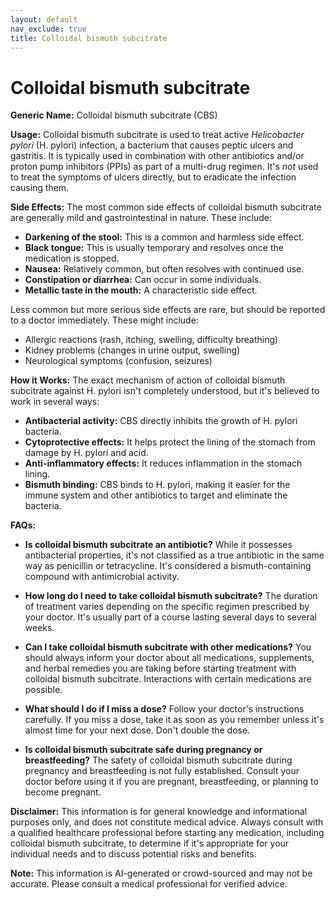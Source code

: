 ```yaml
---
layout: default
nav_exclude: true
title: Colloidal bismuth subcitrate
---
```


# Colloidal bismuth subcitrate

**Generic Name:** Colloidal bismuth subcitrate (CBS)

**Usage:**  Colloidal bismuth subcitrate is used to treat active *Helicobacter pylori* (H. pylori) infection, a bacterium that causes peptic ulcers and gastritis. It is typically used in combination with other antibiotics and/or proton pump inhibitors (PPIs) as part of a multi-drug regimen.  It's *not* used to treat the symptoms of ulcers directly, but to eradicate the infection causing them.

**Side Effects:** The most common side effects of colloidal bismuth subcitrate are generally mild and gastrointestinal in nature. These include:

* **Darkening of the stool:** This is a common and harmless side effect.
* **Black tongue:**  This is usually temporary and resolves once the medication is stopped.
* **Nausea:** Relatively common, but often resolves with continued use.
* **Constipation or diarrhea:** Can occur in some individuals.
* **Metallic taste in the mouth:** A characteristic side effect.


Less common but more serious side effects are rare, but should be reported to a doctor immediately. These might include:

* Allergic reactions (rash, itching, swelling, difficulty breathing)
* Kidney problems (changes in urine output, swelling)
* Neurological symptoms (confusion, seizures)

**How it Works:** The exact mechanism of action of colloidal bismuth subcitrate against H. pylori isn't completely understood, but it's believed to work in several ways:

* **Antibacterial activity:** CBS directly inhibits the growth of H. pylori bacteria.
* **Cytoprotective effects:**  It helps protect the lining of the stomach from damage by H. pylori and acid.
* **Anti-inflammatory effects:** It reduces inflammation in the stomach lining.
* **Bismuth binding:** CBS binds to H. pylori, making it easier for the immune system and other antibiotics to target and eliminate the bacteria.


**FAQs:**

* **Is colloidal bismuth subcitrate an antibiotic?**  While it possesses antibacterial properties, it's not classified as a true antibiotic in the same way as penicillin or tetracycline.  It's considered a bismuth-containing compound with antimicrobial activity.

* **How long do I need to take colloidal bismuth subcitrate?** The duration of treatment varies depending on the specific regimen prescribed by your doctor. It's usually part of a course lasting several days to several weeks.

* **Can I take colloidal bismuth subcitrate with other medications?**  You should always inform your doctor about all medications, supplements, and herbal remedies you are taking before starting treatment with colloidal bismuth subcitrate. Interactions with certain medications are possible.

* **What should I do if I miss a dose?**  Follow your doctor's instructions carefully.  If you miss a dose, take it as soon as you remember unless it's almost time for your next dose. Don't double the dose.

* **Is colloidal bismuth subcitrate safe during pregnancy or breastfeeding?**  The safety of colloidal bismuth subcitrate during pregnancy and breastfeeding is not fully established.  Consult your doctor before using it if you are pregnant, breastfeeding, or planning to become pregnant.


**Disclaimer:** This information is for general knowledge and informational purposes only, and does not constitute medical advice.  Always consult with a qualified healthcare professional before starting any medication, including colloidal bismuth subcitrate, to determine if it's appropriate for your individual needs and to discuss potential risks and benefits.


**Note:** This information is AI-generated or crowd-sourced and may not be accurate. Please consult a medical professional for verified advice.